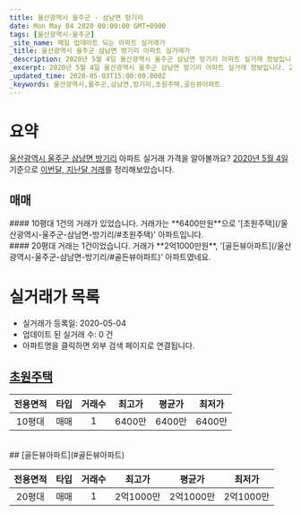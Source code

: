 ```yaml
---
title: 울산광역시 울주군 - 삼남면 방기리
date: Mon May 04 2020 00:00:00 GMT+0900
tags: [울산광역시-울주군]
_site_name: 매일 업데이트 되는 아파트 실거래가
_title: 울산광역시 울주군 삼남면 방기리 아파트 실거래가
_description: 2020년 5월 4일 울산광역시 울주군 삼남면 방기리 아파트 실거래 정보입니다. 2건 아파트 정보가 있습니다.
_excerpt: 2020년 5월 4일 울산광역시 울주군 삼남면 방기리 아파트 실거래 정보입니다. 2건 아파트 정보가 있습니다.
_updated_time: 2020-05-03T15:00:00.000Z
_keywords: 울산광역시,울주군,삼남면,방기리,초원주택,골든뷰아파트
---
```





# 요약
<ins>울산광역시 울주군 삼남면 방기리</ins> 아파트 실거래 가격을 알아볼까요? <ins>2020년 5월 4일</ins> 기준으로 <ins>이번달, 지난달 거래</ins>를 정리해보았습니다.

## 매매
<div class="container">
<div class="six columns" markdown="1">
#### 10평대
1건의 거래가 있었습니다. 거래가는 **6400만원**으로 '[초원주택](/울산광역시-울주군-삼남면-방기리/#초원주택)' 아파트입니다.
</div>
<div class="six columns" markdown="1">
#### 20평대
거래는 1건이었습니다. 거래가 **2억1000만원**, '[골든뷰아파트](/울산광역시-울주군-삼남면-방기리/#골든뷰아파트)' 아파트였네요.
</div>
</div>



# 실거래가 목록
- 실거래가 등록일: 2020-05-04
- 업데이트 된 실거래 수: 0 건
- 아파트명을 클릭하면 외부 검색 페이지로 연결됩니다.

## [초원주택](#초원주택)

|전용면적|타입|거래수|최고가|평균가|최저가|
|:---:|:---:|:---:|:---:|:---:|:---:|
|10평대|<span class="deal-type-1">매매</span>|1|6400만|6400만|6400만|

<br/>
## [골든뷰아파트](#골든뷰아파트)

|전용면적|타입|거래수|최고가|평균가|최저가|
|:---:|:---:|:---:|:---:|:---:|:---:|
|20평대|<span class="deal-type-1">매매</span>|1|2억1000만|2억1000만|2억1000만|

<br/>




